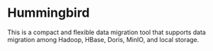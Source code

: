 # Hummingbird
This is a compact and flexible data migration tool that supports data migration among Hadoop, HBase, Doris, MinIO, and local storage.
